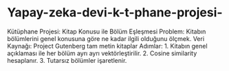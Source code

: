 # Yapay-zeka-devi-k-t-phane-projesi-
Kütüphane Projesi: Kitap Konusu ile Bölüm Eşleşmesi Problem: Kitabın bölümlerini genel konusuna göre ne kadar ilgili olduğunu ölçmek. Veri Kaynağı: Project Gutenberg tam metin kitaplar Adımlar: 1. Kitabın genel açıklaması ile her bölüm ayrı ayrı vektörleştirilir. 2. Cosine similarity hesaplanır. 3. Tutarsız bölümler işaretlenir.
